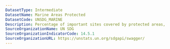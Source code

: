 ```yaml
---
DatasetType: Intermediate
DatasetName: Marine Areas Protected
DatasetCode: UNSDG_MARINE
Description: Percentage of important sites covered by protected areas, marine
SourceOrganizationName: UN SDG
SourceOrganizationIndicatorCode: 14.5.1
SourceOrganizationURL: https://unstats.un.org/sdgapi/swagger/
---
```


